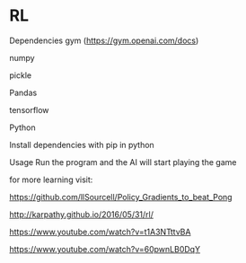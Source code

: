 # RL

Dependencies
gym (https://gym.openai.com/docs)

numpy

pickle

Pandas

tensorflow

Python

Install dependencies with pip in python

Usage
Run the program and the AI will start playing the game


for more learning visit:

https://github.com/llSourcell/Policy_Gradients_to_beat_Pong

http://karpathy.github.io/2016/05/31/rl/

https://www.youtube.com/watch?v=t1A3NTttvBA

https://www.youtube.com/watch?v=60pwnLB0DqY
